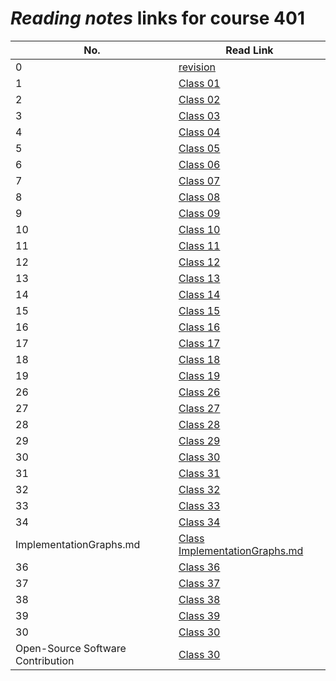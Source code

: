 # _Reading notes_ links for course 401

| **No.**                           | **Read Link**                                                                                                       |
| --------------------------------- | ------------------------------------------------------------------------------------------------------------------- |
| 0                                 | [revision](https://ahmadjlallad.github.io/reading-notes/reading-notes401/class-00)                                  |
| 1                                 | [Class 01](https://ahmadjlallad.github.io/reading-notes/reading-notes401/class-01)                                  |
| 2                                 | [Class 02](https://ahmadjlallad.github.io/reading-notes/reading-notes401/class-02)                                  |
| 3                                 | [Class 03](https://ahmadjlallad.github.io/reading-notes/reading-notes401/class-03)                                  |
| 4                                 | [Class 04](https://ahmadjlallad.github.io/reading-notes/reading-notes401/class-04)                                  |
| 5                                 | [Class 05](https://ahmadjlallad.github.io/reading-notes/reading-notes401/class-05)                                  |
| 6                                 | [Class 06](https://ahmadjlallad.github.io/reading-notes/reading-notes401/class-06)                                  |
| 7                                 | [Class 07](https://ahmadjlallad.github.io/reading-notes/reading-notes401/class-07)                                  |
| 8                                 | [Class 08](https://ahmadjlallad.github.io/reading-notes/reading-notes401/class-08)                                  |
| 9                                 | [Class 09](https://ahmadjlallad.github.io/reading-notes/reading-notes401/class-09)                                  |
| 10                                | [Class 10](https://ahmadjlallad.github.io/reading-notes/reading-notes401/class-10)                                  |
| 11                                | [Class 11](https://ahmadjlallad.github.io/reading-notes/reading-notes401/class-11)                                  |
| 12                                | [Class 12](https://ahmadjlallad.github.io/reading-notes/reading-notes401/class-12)                                  |
| 13                                | [Class 13](https://ahmadjlallad.github.io/reading-notes/reading-notes401/class-13)                                  |
| 14                                | [Class 14](https://ahmadjlallad.github.io/reading-notes/reading-notes401/class-14)                                  |
| 15                                | [Class 15](https://ahmadjlallad.github.io/reading-notes/reading-notes401/class-15)                                  |
| 16                                | [Class 16](https://ahmadjlallad.github.io/reading-notes/reading-notes401/class-16)                                  |
| 17                                | [Class 17](https://ahmadjlallad.github.io/reading-notes/reading-notes401/class-17)                                  |
| 18                                | [Class 18](https://ahmadjlallad.github.io/reading-notes/reading-notes401/class-18)                                  |
| 19                                | [Class 19](https://ahmadjlallad.github.io/reading-notes/reading-notes401/class-19)                                  |
| 26                                | [Class 26](https://ahmadjlallad.github.io/reading-notes/reading-notes401/class-26)                                  |
| 27                                | [Class 27](https://ahmadjlallad.github.io/reading-notes/reading-notes401/class-27)                                  |
| 28                                | [Class 28](https://ahmadjlallad.github.io/reading-notes/reading-notes401/class-28)                                  |
| 29                                | [Class 29](https://ahmadjlallad.github.io/reading-notes/reading-notes401/class-29)                                  |
| 30                                | [Class 30](https://ahmadjlallad.github.io/reading-notes/reading-notes401/class-30)                                  |
| 31                                | [Class 31](https://ahmadjlallad.github.io/reading-notes/reading-notes401/class-31)                                  |
| 32                                | [Class 32](https://ahmadjlallad.github.io/reading-notes/reading-notes401/class-32)                                  |
| 33                                | [Class 33](https://ahmadjlallad.github.io/reading-notes/reading-notes401/class-33)                                  |
| 34                                | [Class 34](https://ahmadjlallad.github.io/reading-notes/reading-notes401/class-34)                                  |
| ImplementationGraphs.md           | [Class ImplementationGraphs.md](https://ahmadjlallad.github.io/reading-notes/reading-notes401/ImplementationGraphs) |
| 36                                | [Class 36](https://ahmadjlallad.github.io/reading-notes/reading-notes401/class-36)                                  |
| 37                                | [Class 37](https://ahmadjlallad.github.io/reading-notes/reading-notes401/class-37)                                  |
| 38                                | [Class 38](https://ahmadjlallad.github.io/reading-notes/reading-notes401/class-38)                                  |
| 39                                | [Class 39](https://ahmadjlallad.github.io/reading-notes/reading-notes401/class-39)                                  |
| 30                                | [Class 30](https://ahmadjlallad.github.io/reading-notes/reading-notes401/class-30)                                  |
| Open-Source Software Contribution | [Class 30](https://ahmadjlallad.github.io/reading-notes/reading-notes401/Open-Source_Software_Contribution)         |

